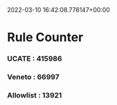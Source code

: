 2022-03-10 16:42:08.776147+00:00
# Rule Counter 
 ### UCATE : 415986

 ### Veneto : 66997

 ### Allowlist : 13921